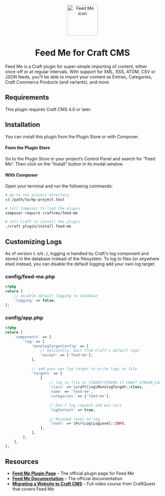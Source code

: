 <p align="center"><img src="./src/icon.svg" width="100" height="100" alt="Feed Me icon"></p>

<h1 align="center">Feed Me for Craft CMS</h1>

Feed Me is a Craft plugin for super-simple importing of content, either once-off or at regular intervals. With support for XML, RSS, ATOM, CSV or JSON feeds, you'll be able to import your content as Entries, Categories, Craft Commerce Products (and variants), and more.

## Requirements

This plugin requires Craft CMS 4.0 or later.

## Installation

You can install this plugin from the Plugin Store or with Composer.

#### From the Plugin Store

Go to the Plugin Store in your project’s Control Panel and search for “Feed Me”. Then click on the “Install” button in its modal window.

#### With Composer

Open your terminal and run the following commands:

```bash
# go to the project directory
cd /path/to/my-project.test

# tell Composer to load the plugin
composer require craftcms/feed-me

# tell Craft to install the plugin
./craft plugin/install feed-me
```

## Customizing Logs

As of version `5.6`/`6.2`, logging is handled by Craft's log component and stored in the database instead of the filesystem.
To log to files (or anywhere else) instead, you can disable the default logging add your own log target:

### config/feed-me.php

```php
<?php
return [
    // disable default logging to database
    'logging' => false,
];
```

### config/app.php

```php
<?php
return [
    'components' => [
        'log' => [
            'monologTargetConfig' => [
                // optionally, omit from Craft's default logs
                'except' => ['feed-me'],
            ],
            
            // add your own log target to write logs to file
            'targets' => [
                [
                    // log to file or STDOUT/STDERR if CRAFT_STREAM_LOG=1 is set
                    'class' => \craft\log\MonologTarget::class,
                    'name' => 'feed-me',
                    'categories' => ['feed-me'],
                    
                    // Don't log request and env vars
                    'logContext' => true,
                    
                    // Minimum level to log
                    'level' => \Psr\Log\LogLevel::INFO,
                ],
            ],
        ],
    ],
];
```

## Resources

- **[Feed Me Plugin Page](https://plugins.craftcms.com/feed-me)** – The official plugin page for Feed Me
- **[Feed Me Documentation](https://docs.craftcms.com/feed-me/v4/)** – The official documentation
- **[Migrating a Website to Craft CMS](https://craftquest.io/courses/migrating-a-website-to-craft-cms/)** – Full video course from CraftQuest that covers Feed Me
